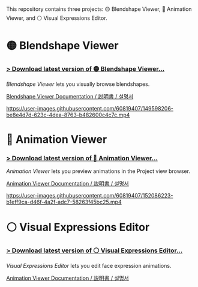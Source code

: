 This repository contains three projects: 🟡 Blendshape Viewer, 🔵 Animation Viewer, and ⚪ Visual Expressions Editor.

# 🟡 Blendshape Viewer

### [> Download latest version of 🟡 Blendshape Viewer...](https://github.com/hai-vr/blendshape-viewer/releases?q=BlendshapeViewer)

*Blendshape Viewer* lets you visually browse blendshapes.

[Blendshape Viewer Documentation / 説明書 / 설명서](https://hai-vr.notion.site/Blendshape-Viewer-d9e139664ff74677ad004b6f7cf9b1a7)

https://user-images.githubusercontent.com/60819407/149598206-be8e4d7d-623c-4dea-8763-b482600c4c7c.mp4

# 🔵 Animation Viewer

### [> Download latest version of 🔵 Animation Viewer...](https://github.com/hai-vr/blendshape-viewer/releases?q=AnimationViewer)

*Animation Viewer* lets you preview animations in the Project view browser.

[Animation Viewer Documentation / 説明書 / 설명서](https://hai-vr.notion.site/Animation-Viewer-2a4bc319631c44d383174bd140722e38)

https://user-images.githubusercontent.com/60819407/152086223-b1eff9ca-d46f-4a2f-adc7-58263f45bc25.mp4

# ⚪ Visual Expressions Editor

### [> Download latest version of ⚪ Visual Expressions Editor...](https://github.com/hai-vr/blendshape-viewer/releases?q=VisualExpressionsEditor)

*Visual Expressions Editor* lets you edit face expression animations.

[Animation Viewer Documentation / 説明書 / 설명서](https://hai-vr.notion.site/Visual-Expressions-Editor-262f0ba4cfe24ba38278d99939a2a018)
